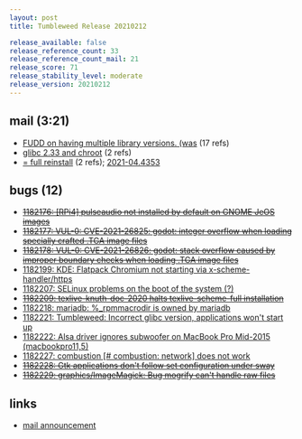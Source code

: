 ```yaml
---
layout: post
title: Tumbleweed Release 20210212

release_available: false
release_reference_count: 33
release_reference_count_mail: 21
release_score: 71
release_stability_level: moderate
release_version: 20210212
---
```


## mail (3:21)

- [FUDD on having multiple library versions. (was](https://github.com/boombatower/tumbleweed-review/issues/10) (17 refs)
- [glibc 2.33 and chroot](https://github.com/boombatower/tumbleweed-review/issues/10) (2 refs)
- [= full reinstall](https://github.com/boombatower/tumbleweed-review/issues/10) (2 refs); [2021-04.4353](https://github.com/boombatower/tumbleweed-review/issues/10)

## bugs (12)

<!--more-->

- ~~[1182176: \[RPi4\] pulseaudio not installed by default on GNOME JeOS images](https://bugzilla.opensuse.org/show_bug.cgi?id=1182176)~~
- ~~[1182177: VUL-0: CVE-2021-26825: godot: integer overflow when loading specially crafted .TGA image files](https://bugzilla.opensuse.org/show_bug.cgi?id=1182177)~~
- ~~[1182178: VUL-0: CVE-2021-26826: godot: stack overflow caused by improper boundary checks when loading .TGA image files](https://bugzilla.opensuse.org/show_bug.cgi?id=1182178)~~
- [1182199: KDE: Flatpack Chromium not starting via x-scheme-handler/https](https://bugzilla.opensuse.org/show_bug.cgi?id=1182199)
- [1182207: SELinux problems on the boot of the system (?)](https://bugzilla.opensuse.org/show_bug.cgi?id=1182207)
- ~~[1182209: texlive-knuth-doc-2020 halts texlive-scheme-full installation](https://bugzilla.opensuse.org/show_bug.cgi?id=1182209)~~
- [1182218: mariadb: %_rpmmacrodir is owned by mariadb](https://bugzilla.opensuse.org/show_bug.cgi?id=1182218)
- [1182221: Tumbleweed: Incorrect glibc version, applications won't start up](https://bugzilla.opensuse.org/show_bug.cgi?id=1182221)
- [1182222: Alsa driver ignores subwoofer on MacBook Pro Mid-2015 (macbookpro11,5)](https://bugzilla.opensuse.org/show_bug.cgi?id=1182222)
- [1182227: combustion \[# combustion: network\] does not work](https://bugzilla.opensuse.org/show_bug.cgi?id=1182227)
- ~~[1182228: Gtk applications don't follow set configuration under sway](https://bugzilla.opensuse.org/show_bug.cgi?id=1182228)~~
- ~~[1182229: graphics/ImageMagick: Bug mogrify can't handle raw files](https://bugzilla.opensuse.org/show_bug.cgi?id=1182229)~~



## links

- [mail announcement](https://github.com/boombatower/tumbleweed-review/issues/10)
